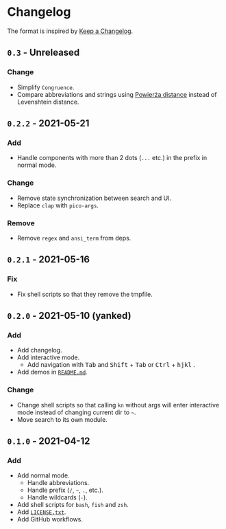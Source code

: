 # Changelog

The format is inspired by [Keep a Changelog](https://keepachangelog.com/en/1.0.0/).


## `0.3` - Unreleased

### Change
- Simplify `Congruence`.
- Compare abbreviations and strings using [Powierża distance](https://github.com/micouy/powierza-distance) instead of Levenshtein distance.


## `0.2.2` - 2021-05-21

### Add
- Handle components with more than 2 dots (`...` etc.) in the prefix in normal mode.

### Change
- Remove state synchronization between search and UI.
- Replace `clap` with `pico-args`.

### Remove
- Remove `regex` and `ansi_term` from deps.


## `0.2.1` - 2021-05-16

### Fix
- Fix shell scripts so that they remove the tmpfile.


## `0.2.0` - 2021-05-10 (yanked)

### Add
- Add changelog.
- Add interactive mode.
  - Add navigation with <kbd>Tab</kbd> and <kbd>Shift</kbd> + <kbd>Tab</kbd> or <kbd>Ctrl</kbd> + <kbd>hjkl</kbd> .
- Add demos in [`README.md`](README.md).


### Change
- Change shell scripts so that calling `kn` without args will enter interactive mode instead of changing current dir to `~`.
- Move search to its own module.


## `0.1.0` - 2021-04-12

### Add
- Add normal mode.
  - Handle abbreviations.
  - Handle prefix (`/`, `~`, `.`, etc.).
  - Handle wildcards (`-`).
- Add shell scripts for `bash`, `fish` and `zsh`.
- Add [`LICENSE.txt`](LICENSE.txt).
- Add GitHub workflows.
